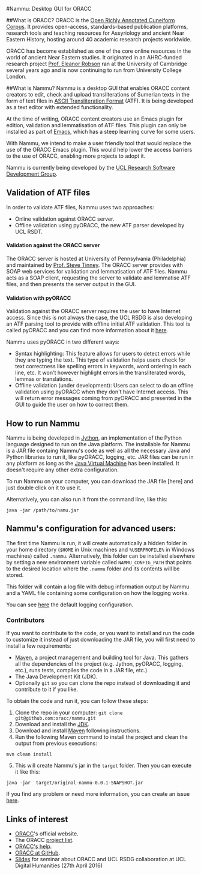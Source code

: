 #Nammu: Desktop GUI for ORACC


##What is ORACC?
ORACC is the [Open Richly Annotated Cuneiform Corpus](http://oracc.org). 
It provides open-access, standards-based publication platforms, research tools 
and teaching resources for Assyriology and ancient Near Eastern History, 
hosting around 40 academic research projects worldwide. 

ORACC has become established as one of the core online resources in the world 
of ancient Near Eastern studies. It originated in an AHRC-funded research project 
[Prof. Eleanor Robson](https://www.ucl.ac.uk/history/people/academic-staff/eleanor-robson) 
ran at the University of Cambridge several years ago and is now continuing to 
run from University College London. 


##What is Nammu?
Nammu is a desktop GUI that enables ORACC content creators to edit, check and 
upload transliterations of Sumerian texts in the form of text files in 
[ASCII Transliteration Format](http://oracc.museum.upenn.edu/doc/help/editinginatf/) 
(ATF). It is being developed as a text editor with extended functionality.

At the time of writing, ORACC content creators use an Emacs plugin for edition,
validation and lemmatisation of ATF files. This plugin can only be installed as 
part of [Emacs](http://oracc.museum.upenn.edu/doc/help/usingemacs/emacssetup/index.html), 
which has a steep learning curve for some users. 

With Nammu, we intend to make a user friendly tool that would replace the use
of the ORACC Emacs plugin. This would help lower the access barriers to the use 
of ORACC, enabling more projects to adopt it.

Nammu is currently being developed by the [UCL Research Software Development Group](https://www.ucl.ac.uk/research-it-services/about/research-software-development).


## Validation of ATF files

In order to validate ATF files, Nammu uses two approaches:
* Online validation against ORACC server.
* Offline validation using pyORACC, the new ATF parser developed by UCL RSDT.


#### Validation against the ORACC server
The ORACC server is hosted at University of Pennsylvania (Philadelphia) and 
maintained by [Prof. Steve Tinney](https://www.ling.upenn.edu/people/tinney).
The ORACC server provides with SOAP web services for validation and lemmatisation
of ATF files. Nammu acts as a SOAP client, requesting the server to validate
and lemmatise ATF files, and then presents the server output in the GUI.


#### Validation with pyORACC
Validation against the ORACC server requires the user to have Internet access. 
Since this is not always the case, the UCL RSDG is also developing
an ATF parsing tool to provide with offline initial ATF validation. 
This tool is called pyORACC and you can find more information about it 
[here](https://github.com/oracc/pyoracc).

Nammu uses pyORACC in two different ways:

* Syntax highlighting: This feature allows for users to detect errors while they 
are typing the text. This type of validation helps users check for text 
correctness like spelling errors in keywords, word ordering in each line, etc. 
It won't however highlight errors in the transliterated words, lemmas or translations.
* Offline validation (under development): Users can select to do an offline 
validation using pyORACC when they don't have Internet access. This will return 
error messages coming from pyORACC and presented in the GUI to guide the user 
on how to correct them.


## How to run Nammu

Nammu is being developed in [Jython](http://www.jython.org), an implementation
of the Python language designed to run on the Java platform. 
The installable for Nammu is a JAR file containg Nammu's code as well as all the
necessary Java and Python libraries to run it, like pyORACC, logging, etc.
JAR files can be run in any platform as long as the [Java Virtual Machine](https://en.wikipedia.org/wiki/Java_virtual_machine) 
has been installed. It doesn't require any other extra configuration.

To run Nammu on your computer, you can download the JAR file [here] and just 
double click on it to use it. 

Alternatively, you can also run it from the command line, like this:

`java -jar /path/to/namu.jar`


## Nammu's configuration for advanced users:
The first time Nammu is run, it will create automatically a hidden folder in 
your home directory (`$HOME` in Unix machines and `%USERPROFILE%` in Windows 
machines) called `.nammu`. Alternatively, this folder can be installed elsewhere
by setting a new environment variable called `NAMMU_CONFIG_PATH` that points to 
the desired location where the `.nammu` folder and its contents will be stored.

This folder will contain a log file with debug information output by Nammu and 
a YAML file containing some configuration on how the logging works.

You can see [here](https://github.com/oracc/nammu/blob/development/resources/config/logging.yaml) 
the default logging configuration.


### Contributors
If you want to contribute to the code, or you want to install and run the code
to customize it instead of just downloading the JAR file, you will first need
to install a few requirements:
* [Maven](https://maven.apache.org), a project management and building
tool for Java. This gathers all the dependencies of the project (e.g. Jython, 
pyORACC, logging, etc.), runs tests, compiles the code in a JAR file, etc.)
* The Java Development Kit (JDK).
* Optionally `git` so you can clone the repo instead of downloading it and 
contribute to it if you like.
 
To obtain the code and run it, you can follow these steps:

1. Clone the repo in your computer:
 `git clone git@github.com:oracc/nammu.git`
2. Download and install the [JDK](http://www.oracle.com/technetwork/java/javase/downloads/jdk8-downloads-2133151.html).
3. Download and install [Maven](https://maven.apache.org) following instructions.
4. Run the following Maven command to install the project and clean the output 
from previous executions:
 ```
 mvn clean install
 ```
5. This will create Nammu's jar in the `target` folder. Then you can execute it
like this:
 ```
 java -jar  target/original-nammu-0.0.1-SNAPSHOT.jar 
 ```

If you find any problem or need more information, you can create an issue 
[here](https://github.com/oracc/nammu/issues).


## Links of interest

* [ORACC](http://oracc.museum.upenn.edu)'s official website.
* The ORACC [project list](http://oracc.museum.upenn.edu/projectlist.html).
* [ORACC's help](http://oracc.museum.upenn.edu/doc/help/visitingoracc/index.html).
* [ORACC at GitHub](https://github.com/oracc).
* [Slides](http://slides.com/raquelalegre/oracc-7#/) for seminar about ORACC 
and UCL RSDG collaboration at UCL Digital Humanities (27th April 2016)
